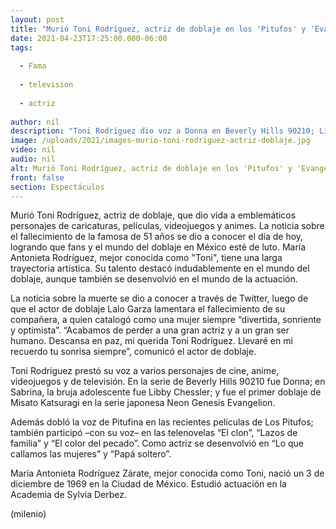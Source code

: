 ```yaml
---
layout: post
title: "Murió Toni Rodríguez, actriz de doblaje en los 'Pitufos' y 'Evangelion'"
date: 2021-04-23T17:25:00.000-06:00
tags:
  
  - Fama
  
  - television
  
  - actriz
  
author: nil
description: "Toni Rodríguez dio voz a Donna en Beverly Hills 90210; Libby Chesser en Sabrina, la bruja adolescente y en el primer doblaje de Misato Katsuragi en la serie japonesa Evangelion. "
image: /uploads/2021/images-murio-toni-rodriguez-actriz-doblaje.jpg
video: nil
audio: nil
alt: Murió Toni Rodríguez, actriz de doblaje en los 'Pitufos' y 'Evangelion'
front: false
section: Espectáculos
---
```


Murió Toni Rodríguez, actriz de doblaje, que dio vida a emblemáticos personajes de caricaturas, películas, videojuegos y animes. La noticia sobre el fallecimiento de la famosa de 51 años se dio a conocer el día de hoy, logrando que fans y el mundo del doblaje en México esté de luto.  María Antonieta Rodríguez, mejor conocida como "Toni", tiene una larga trayectoria artística. Su talento destacó indudablemente en el mundo del doblaje, aunque también se desenvolvió en el mundo de la actuación.  

La noticia sobre la muerte se dio a conocer a través de Twitter, luego de que el actor de doblaje Lalo Garza lamentara el fallecimiento de su compañera, a quien catalogó como una mujer siempre “divertida, sonriente y optimista”. “Acabamos de perder a una gran actriz y a un gran ser humano. Descansa en paz, mi querida Toni Rodríguez. Llevaré en mi recuerdo tu sonrisa siempre”, comunicó el actor de doblaje. 

Toni Rodríguez prestó su voz a varios personajes de cine, anime, videojuegos y de televisión. En la serie de Beverly Hills 90210 fue Donna; en Sabrina, la bruja adolescente fue Libby Chessler; y fue el primer doblaje de Misato Katsuragi en la serie japonesa Neon Genesis Evangelion.  

Además dobló la voz de Pitufina en las recientes películas de Los Pitufos; también participó –con su voz– en las telenovelas “El clon”, “Lazos de familia” y “El color del pecado”. Como actriz se desenvolvió en “Lo que callamos las mujeres” y “Papá soltero”. 

María Antonieta Rodríguez Zárate, mejor conocida como Toni, nació un 3 de diciembre de 1969 en la Ciudad de México. Estudió actuación en la Academia de Sylvia Derbez. 

(milenio)
